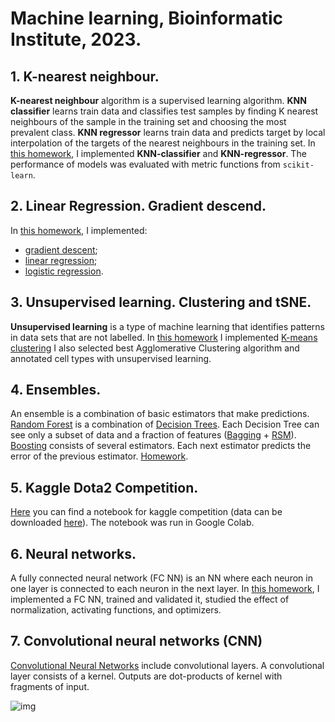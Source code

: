 # Machine learning, Bioinformatic Institute, 2023.


## 1. K-nearest neighbour.
__K-nearest neighbour__ algorithm is a supervised learning algorithm. __KNN classifier__ learns train data and classifies test samples by finding K nearest neighbours of the sample in the training set and choosing the most prevalent class. __KNN regressor__ learns train data and predicts target by local interpolation of the targets of the nearest neighbours in the training set.
In [this homework](https://github.com/NatashaKhotkina/Machine_learning_BI_2023/tree/master/KNN), I implemented __KNN-classifier__ and __KNN-regressor__. The performance of models was evaluated with metric functions from `scikit-learn`.

## 2. Linear Regression. Gradient descend.
In [this homework](https://github.com/NatashaKhotkina/Machine_learning_BI_2023/tree/master/Linear_models), I implemented:
+ [gradient descent](https://en.wikipedia.org/wiki/Gradient_descent);
+ [linear regression](https://en.wikipedia.org/wiki/Linear_regression);
+ [logistic regression](https://en.wikipedia.org/wiki/Logistic_regression).

## 3. Unsupervised learning. Clustering and tSNE.
__Unsupervised learning__ is a type of machine learning that identifies patterns in data sets that are not labelled.
In [this homework](https://github.com/NatashaKhotkina/Machine_learning_BI_2023/tree/master/Unsupervised_learning) I implemented [K-means clustering](https://en.wikipedia.org/wiki/K-means_clustering) I also selected best Agglomerative Clustering algorithm and annotated cell types with unsupervised learning.

## 4. Ensembles.
An ensemble is a combination of basic estimators that make predictions. 
[Random Forest](https://en.wikipedia.org/wiki/Random_forest) is a combination of [Decision Trees](https://en.wikipedia.org/wiki/Decision_tree). Each Decision Tree can see only a subset of data and a fraction of features ([Bagging](https://en.wikipedia.org/wiki/Bootstrap_aggregating) + [RSM](https://en.wikipedia.org/wiki/Random_subspace_method)).
[Boosting](https://en.wikipedia.org/wiki/Boosting_(machine_learning)) consists of several estimators. Each next estimator predicts the error of the previous estimator.
[Homework](https://github.com/NatashaKhotkina/Machine_learning_BI_2023/tree/master/Ensembles).

## 5. Kaggle Dota2 Competition.
[Here](https://github.com/NatashaKhotkina/Machine_learning_BI_2023/tree/master/kaggle_classical_ml) you can find a notebook for kaggle competition (data can be downloaded [here](https://www.kaggle.com/competitions/bi-ml-competition-2023/overview)). The notebook was run in Google Colab.

## 6. Neural networks.
A fully connected neural network (FC NN) is an NN where each neuron in one layer is connected to each neuron in the next layer. In [this homework](https://github.com/NatashaKhotkina/Machine_learning_BI_2023/tree/master/FC_NN), I implemented a FC NN, trained and validated it, studied the effect of normalization, activating functions, and optimizers.

## 7. Convolutional neural networks (CNN)
[Convolutional Neural Networks](https://en.wikipedia.org/wiki/Convolutional_neural_network) include convolutional layers. A convolutional layer consists of a kernel. Outputs are dot-products of kernel with fragments of input. 

![img](https://miro.medium.com/v2/resize:fit:640/format:webp/1*Fr6Umze2waDjWVHB2yzT4A.png)
